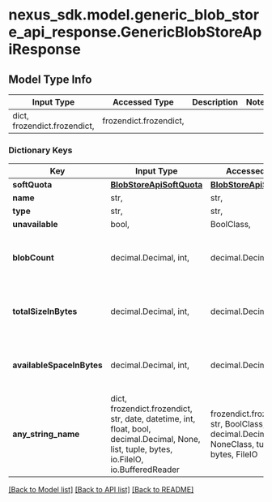 # nexus_sdk.model.generic_blob_store_api_response.GenericBlobStoreApiResponse

## Model Type Info

| Input Type                   | Accessed Type          | Description | Notes |
| ---------------------------- | ---------------------- | ----------- | ----- |
| dict, frozendict.frozendict, | frozendict.frozendict, |             |

### Dictionary Keys

| Key                       | Input Type                                                                                                                                  | Accessed Type                                                                           | Description                                                        | Notes                                     |
| ------------------------- | ------------------------------------------------------------------------------------------------------------------------------------------- | --------------------------------------------------------------------------------------- | ------------------------------------------------------------------ | ----------------------------------------- |
| **softQuota**             | [**BlobStoreApiSoftQuota**](BlobStoreApiSoftQuota.md)                                                                                       | [**BlobStoreApiSoftQuota**](BlobStoreApiSoftQuota.md)                                   |                                                                    | [optional]                                |
| **name**                  | str,                                                                                                                                        | str,                                                                                    |                                                                    | [optional]                                |
| **type**                  | str,                                                                                                                                        | str,                                                                                    |                                                                    | [optional]                                |
| **unavailable**           | bool,                                                                                                                                       | BoolClass,                                                                              |                                                                    | [optional]                                |
| **blobCount**             | decimal.Decimal, int,                                                                                                                       | decimal.Decimal,                                                                        |                                                                    | [optional] value must be a 64 bit integer |
| **totalSizeInBytes**      | decimal.Decimal, int,                                                                                                                       | decimal.Decimal,                                                                        |                                                                    | [optional] value must be a 64 bit integer |
| **availableSpaceInBytes** | decimal.Decimal, int,                                                                                                                       | decimal.Decimal,                                                                        |                                                                    | [optional] value must be a 64 bit integer |
| **any_string_name**       | dict, frozendict.frozendict, str, date, datetime, int, float, bool, decimal.Decimal, None, list, tuple, bytes, io.FileIO, io.BufferedReader | frozendict.frozendict, str, BoolClass, decimal.Decimal, NoneClass, tuple, bytes, FileIO | any string name can be used but the value must be the correct type | [optional]                                |

[[Back to Model list]](../../README.md#documentation-for-models) [[Back to API list]](../../README.md#documentation-for-api-endpoints) [[Back to README]](../../README.md)
